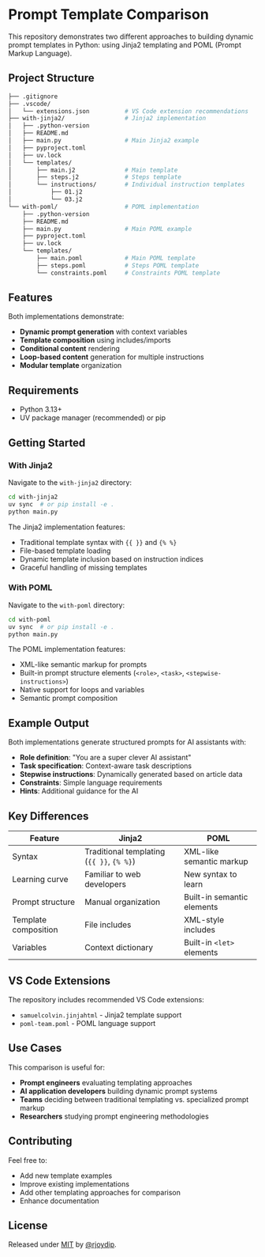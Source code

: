 # Prompt Template Comparison

This repository demonstrates two different approaches to building dynamic prompt templates in Python: using Jinja2 templating and POML (Prompt Markup Language).

## Project Structure

```bash
├── .gitignore
├── .vscode/
│   └── extensions.json          # VS Code extension recommendations
├── with-jinja2/                 # Jinja2 implementation
│   ├── .python-version
│   ├── README.md
│   ├── main.py                  # Main Jinja2 example
│   ├── pyproject.toml
│   ├── uv.lock
│   └── templates/
│       ├── main.j2              # Main template
│       ├── steps.j2             # Steps template
│       └── instructions/        # Individual instruction templates
│           ├── 01.j2
│           └── 03.j2
└── with-poml/                   # POML implementation
    ├── .python-version
    ├── README.md
    ├── main.py                  # Main POML example
    ├── pyproject.toml
    ├── uv.lock
    └── templates/
        ├── main.poml            # Main POML template
        ├── steps.poml           # Steps POML template
        └── constraints.poml     # Constraints POML template
```

## Features

Both implementations demonstrate:

- **Dynamic prompt generation** with context variables
- **Template composition** using includes/imports
- **Conditional content** rendering
- **Loop-based content** generation for multiple instructions
- **Modular template** organization

## Requirements

- Python 3.13+
- UV package manager (recommended) or pip

## Getting Started

### With Jinja2

Navigate to the `with-jinja2` directory:

```bash
cd with-jinja2
uv sync  # or pip install -e .
python main.py
```

The Jinja2 implementation features:

- Traditional template syntax with `{{ }}` and `{% %}`
- File-based template loading
- Dynamic template inclusion based on instruction indices
- Graceful handling of missing templates

### With POML

Navigate to the `with-poml` directory:

```bash
cd with-poml
uv sync  # or pip install -e .
python main.py
```

The POML implementation features:

- XML-like semantic markup for prompts
- Built-in prompt structure elements (`<role>`, `<task>`, `<stepwise-instructions>`)
- Native support for loops and variables
- Semantic prompt composition

## Example Output

Both implementations generate structured prompts for AI assistants with:

- **Role definition**: "You are a super clever AI assistant"
- **Task specification**: Context-aware task descriptions
- **Stepwise instructions**: Dynamically generated based on article data
- **Constraints**: Simple language requirements
- **Hints**: Additional guidance for the AI

## Key Differences

| Feature | Jinja2 | POML |
|---------|--------|------|
| Syntax | Traditional templating (`{{ }}`, `{% %}`) | XML-like semantic markup |
| Learning curve | Familiar to web developers | New syntax to learn |
| Prompt structure | Manual organization | Built-in semantic elements |
| Template composition | File includes | XML-style includes |
| Variables | Context dictionary | Built-in `<let>` elements |

## VS Code Extensions

The repository includes recommended VS Code extensions:

- `samuelcolvin.jinjahtml` - Jinja2 template support
- `poml-team.poml` - POML language support

## Use Cases

This comparison is useful for:

- **Prompt engineers** evaluating templating approaches
- **AI application developers** building dynamic prompt systems
- **Teams** deciding between traditional templating vs. specialized prompt markup
- **Researchers** studying prompt engineering methodologies

## Contributing

Feel free to:

- Add new template examples
- Improve existing implementations
- Add other templating approaches for comparison
- Enhance documentation

## License

Released under [MIT](./LICENSE) by [@rjoydip](https://github.com/rjoydip).
